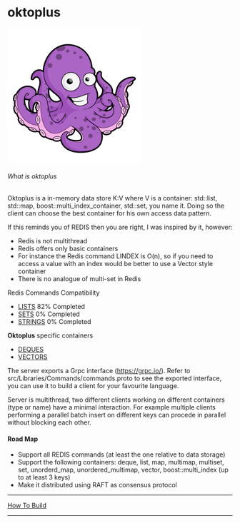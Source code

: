# oktoplus

![alt text](docs/octopus-free.png "Oktoplus")

###### What is oktoplus
Oktoplus is a in-memory data store K:V where V is a container: std::list, std::map, boost::multi_index_container, std::set, you name it. Doing so the client can choose the best container for his own access data pattern.

If this reminds you of REDIS then you are right, I was inspired by it, however:

 - Redis is not multithread
 - Redis offers only basic containers
 - For instance the Redis command LINDEX is O(n), so if you need to access a value with an index would be better to use a Vector style container
  - There is no analogue of multi-set in Redis

Redis Commands Compatibility

  - [LISTS](docs/compatibility_lists.md) 82% Completed
  - [SETS](docs/compatibility_sets.md) 0% Completed
  - [STRINGS](docs/compatibility_strings.md) 0% Completed
  
**Oktoplus** specific containers

  - [DEQUES](docs/deques.md)
  - [VECTORS](docs/vectors.md)
  
The server exports a Grpc interface (https://grpc.io/). Refer to src/Libraries/Commands/commands.proto to see the exported interface, you can use it to build a client for your favourite language. 

Server is multithread, two different clients working on different containers (type or name) have a minimal interaction. For example multiple clients performing a parallel batch insert on different keys can procede in parallel without blocking each other.

#### Road Map
- Support all REDIS commands (at least the one relative to data storage)
- Support the following containers: deque, list, map, multimap, multiset, set, unorderd_map, unordered_multimap, vector, boost::multi_index (up to at least 3 keys)
- Make it distributed using RAFT as consensus protocol

***

[How To Build](docs/howtobuild.md)

*** 
